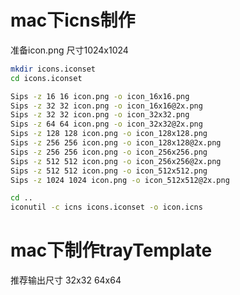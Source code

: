 # mac下icns制作

准备icon.png 尺寸1024x1024

```bash
mkdir icons.iconset
cd icons.iconset
```

```bash
Sips -z 16 16 icon.png -o icon_16x16.png
Sips -z 32 32 icon.png -o icon_16x16@2x.png
Sips -z 32 32 icon.png -o icon_32x32.png
Sips -z 64 64 icon.png -o icon_32x32@2x.png
Sips -z 128 128 icon.png -o icon_128x128.png
Sips -z 256 256 icon.png -o icon_128x128@2x.png
Sips -z 256 256 icon.png -o icon_256x256.png
Sips -z 512 512 icon.png -o icon_256x256@2x.png
Sips -z 512 512 icon.png -o icon_512x512.png
Sips -z 1024 1024 icon.png -o icon_512x512@2x.png
```

```bash
cd ..
iconutil -c icns icons.iconset -o icon.icns
```

# mac下制作trayTemplate

推荐输出尺寸 32x32 64x64